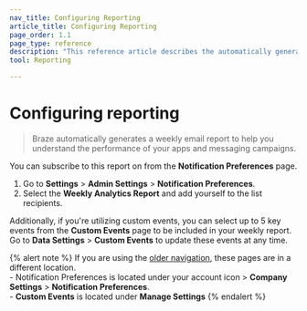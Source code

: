 ```yaml
---
nav_title: Configuring Reporting
article_title: Configuring Reporting
page_order: 1.1
page_type: reference
description: "This reference article describes the automatically generated analytics report provided by Braze."
tool: Reporting

---
```


# Configuring reporting

> Braze automatically generates a weekly email report to help you understand the performance of your apps and messaging campaigns. 

You can subscribe to this report on from the **Notification Preferences** page. 

1. Go to **Settings** > **Admin Settings** > **Notification Preferences**. 
2. Select the **Weekly Analytics Report** and add yourself to the list recipients.

Additionally, if you're utilizing custom events, you can select up to 5 key events from the **Custom Events** page to be included in your weekly report. Go to **Data Settings** > **Custom Events** to update these events at any time.

{% alert note %}
If you are using the [older navigation]({{site.baseurl}}/navigation), these pages are in a different location. <br>- Notification Preferences is located under your account icon > **Company Settings** > **Notification Preferences**.<br>- **Custom Events** is located under **Manage Settings**
{% endalert %}
